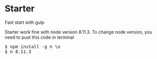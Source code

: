 # Starter
Fast start with gulp
 
Starter work fine with node version 8.11.3.
To change node version, you need to pust this code in terminal<br>
<pre>
$ npm install -g n \n
$ n 8.11.3
</pre>
